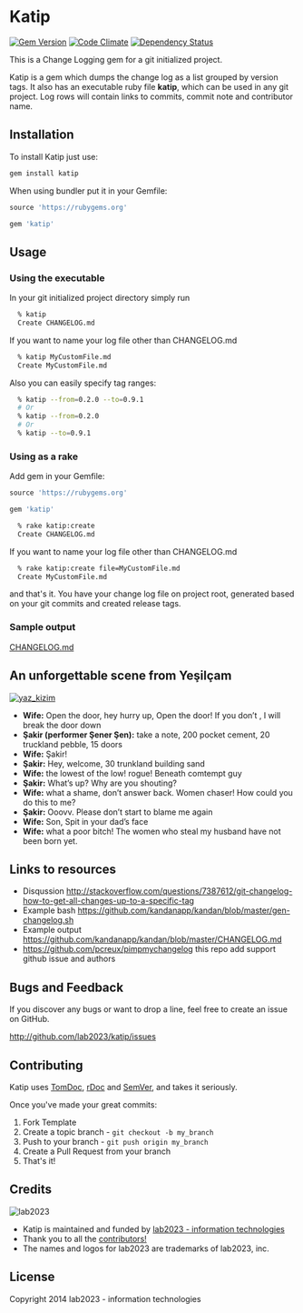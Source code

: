 # Katip

[![Gem Version](https://badge.fury.io/rb/katip.png)](http://badge.fury.io/rb/katip)
[![Code Climate](https://codeclimate.com/github/kebab-project/katip.png)](https://codeclimate.com/github/kebab-project/katip)
[![Dependency Status](https://gemnasium.com/kebab-project/katip.png)](https://gemnasium.com/kebab-project/katip)

This is a Change Logging gem for a git initialized project.

Katip is a gem which dumps the change log as a list grouped by version tags.
It also has an executable ruby file **katip**, which can be used in any git project.
Log rows will contain links to commits, commit note and contributor name.

## Installation

To install Katip just use:

```sh
gem install katip
```

When using bundler put it in your Gemfile:

```ruby
source 'https://rubygems.org'

gem 'katip'
```

## Usage

### Using the executable

In your git initialized project directory simply run

```sh
  % katip
  Create CHANGELOG.md
```

If you want to name your log file other than CHANGELOG.md

```sh
  % katip MyCustomFile.md
  Create MyCustomFile.md
```

Also you can easily specify tag ranges:

```sh
  % katip --from=0.2.0 --to=0.9.1
  # Or
  % katip --from=0.2.0
  # Or
  % katip --to=0.9.1
```

### Using as a rake
Add gem in your Gemfile:

```ruby
source 'https://rubygems.org'

gem 'katip'
```

```sh
  % rake katip:create
  Create CHANGELOG.md
```

If you want to name your log file other than CHANGELOG.md

```sh
  % rake katip:create file=MyCustomFile.md
  Create MyCustomFile.md
```

and that's it. You have your change log file on project root, generated based on your git commits and created release tags.

### Sample output

[CHANGELOG.md](../../CHANGELOG.md)


## An unforgettable scene from Yeşilçam

[![yaz_kizim](https://i1.ytimg.com/vi/v9L96Hh9jJc/mqdefault.jpg)](http://www.youtube.com/watch?v=v9L96Hh9jJc)

- **Wife:** Open the door, hey  hurry up, Open the door! If you don’t , I will break the door down
- **Şakir (performer Şener Şen):** take a note, 200 pocket cement, 20 truckland pebble, 15 doors
- **Wife:** Şakir!
- **Şakir:** Hey, welcome, 30 trunkland building sand
- **Wife:** the lowest of the low! rogue! Beneath comtempt guy
- **Şakir:** What’s up? Why are you shouting?
- **Wife:** what a shame, don’t answer back.  Women chaser! How could you do this to me?
- **Şakir:** Ooovv. Please don’t start to blame me again
- **Wife:** Son, Spit in your dad’s face
- **Wife:** what a poor bitch! The women who steal my husband  have not been born yet.

## Links to resources

* Disqussion http://stackoverflow.com/questions/7387612/git-changelog-how-to-get-all-changes-up-to-a-specific-tag
* Example bash https://github.com/kandanapp/kandan/blob/master/gen-changelog.sh
* Example output https://github.com/kandanapp/kandan/blob/master/CHANGELOG.md
* https://github.com/pcreux/pimpmychangelog this repo add support github issue and authors

## Bugs and  Feedback

If you discover any bugs or want to drop a line, feel free to create an issue on GitHub.

http://github.com/lab2023/katip/issues

## Contributing

Katip uses [TomDoc](http://tomdoc.org/), [rDoc](http://rubydoc.info/gems/cybele) and [SemVer](http://semver.org/), and takes it seriously.

Once you've made your great commits:

1. Fork Template
2. Create a topic branch - `git checkout -b my_branch`
3. Push to your branch - `git push origin my_branch`
4. Create a Pull Request from your branch
5. That's it!

## Credits

![lab2023](http://lab2023.com/assets/images/named-logo.png)

- Katip is maintained and funded by [lab2023 - information technologies](http://lab2023.com/)
- Thank you to all the [contributors!](../../graphs/contributors)
- The names and logos for lab2023 are trademarks of lab2023, inc.

## License

Copyright 2014 lab2023 - information technologies
